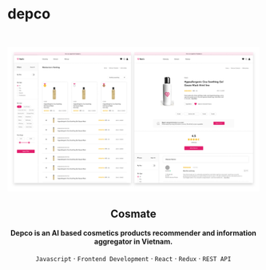 # depco


<!-- PROJECT LOGO -->
<br />
<p align="center">
    <img src="preview.png" alt="preview">
</p>

<h2 align="center">Cosmate</h2>

<p align="center">
<strong>Depco is an AI based cosmetics products recommender and information aggregator in Vietnam. </strong>
<br />
<br />
<code>Javascript</code>
·
<code>Frontend Development</code>
·
<code>React</code>
·
<code>Redux</code> 
·
<code>REST API</code>
</p>


<!-- TABLE OF CONTENTS -->
<!---
# Table of Contents
* [About the Project](#about-the-project)
  * [Contributors](#contributors)
* [Getting Started](#getting-started)
  * [Prerequisites](#prerequisites)
  * [Running the Program](#running-the-program)
  * [Play the Game](#play-the-game)
* [Building Process](#building-process)
* [License](#license)
-->
